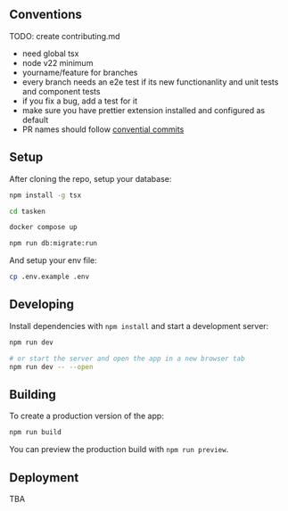 ## Conventions 
TODO: create contributing.md

- need global tsx
- node v22 minimum
- yourname/feature for branches
- every branch needs an e2e test if its new functionanlity and unit tests and component tests
- if you fix a bug, add a test for it
- make sure you have prettier extension installed and configured as default
- PR names should follow [convential commits](https://www.conventionalcommits.org/en/v1.0.0/#summary)

## Setup

After cloning the repo, setup your database:

```sh
npm install -g tsx

cd tasken

docker compose up

npm run db:migrate:run
```

And setup your env file:

```sh
cp .env.example .env
```

## Developing

Install dependencies with `npm install` and start a development server:

```sh
npm run dev

# or start the server and open the app in a new browser tab
npm run dev -- --open
```

## Building

To create a production version of the app:

```sh
npm run build
```

You can preview the production build with `npm run preview`.

## Deployment

TBA
